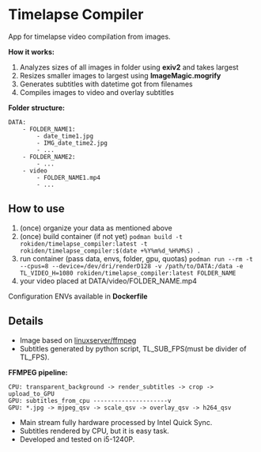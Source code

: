 # Timelapse Compiler
App for timelapse video compilation from images.

**How it works:**
1. Analyzes sizes of all images in folder using **exiv2** and takes largest
2. Resizes smaller images to largest using **ImageMagic.mogrify** 
3. Generates subtitles with datetime got from filenames
4. Compiles images to video and overlay subtitles

**Folder structure:**
```		
DATA:
    - FOLDER_NAME1:
        - date_time1.jpg
        - IMG_date_time2.jpg
        - ...
    - FOLDER_NAME2:
        - ...
    - video
        - FOLDER_NAME1.mp4
        - ...
```

## How to use
1. (once) organize your data as mentioned above
2. (once) build container (if not yet)
`podman build -t rokiden/timelapse_compiler:latest -t rokiden/timelapse_compiler:$(date +%Y%m%d_%H%M%S) .`
3. run container (pass data, envs, folder, gpu, quotas)
`podman run --rm -t --cpus=8 --device=/dev/dri/renderD128 -v /path/to/DATA:/data -e TL_VIDEO_H=1080 rokiden/timelapse_compiler:latest FOLDER_NAME` 
4. your video placed at DATA/video/FOLDER_NAME.mp4

Configuration ENVs available in **Dockerfile**

## Details

- Image based on [linuxserver/ffmpeg](https://hub.docker.com/r/linuxserver/ffmpeg)
- Subtitles generated by python script, TL_SUB_FPS(must be divider of TL_FPS).

**FFMPEG pipeline:**
```
CPU: transparent_background -> render_subtitles -> crop -> upload_to_GPU
GPU: subtitles_from_cpu ---------------------v
GPU: *.jpg -> mjpeg_qsv -> scale_qsv -> overlay_qsv -> h264_qsv
```
- Main stream fully hardware processed by Intel Quick Sync.
- Subtitles rendered by CPU, but it is easy task.
- Developed and tested on i5-1240P.
